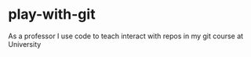 # play-with-git
As a professor I use code to teach interact with repos in my git course at University
